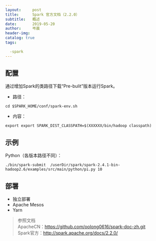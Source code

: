 ```yaml
---
layout:     post  
title:      Spark 官方文档（2.2.0）   
subtitle:   概述  
date:       2019-05-20  
author:     岑晨  
header-img: 
catalog: true  
tags:  

  -spark
---  
```



## 配置   
通过增加Spark的类路径下载“Pre-bulit”版本运行Spark。  
- 路径：    
```
cd $SPARK_HOME/conf/spark-env.sh
```
- 内容： 
```
export export SPARK_DIST_CLASSPATH=$(XXXXXX/bin/hadoop classpath)
```

## 示例   
Python（各版本路径不同）：   
```
./bin/spark-submit  /userDir/spark/spark-2.4.1-bin-hadoop2.6/examples/src/main/python/pi.py 10 
```
## 部署   
- 独立部署
- Apache Mesos  
- Yarn   
> 参照文档  
    ApacheCN：https://github.com/oolong0616/spark-doc-zh.git  
    Spark官方：http://spark.apache.org/docs/2.2.0/    


